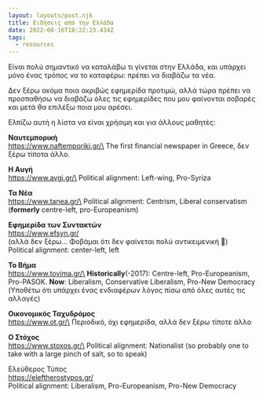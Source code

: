 ```yaml
---
layout: layouts/post.njk
title: Ειδήσεις από την Ελλάδα
date: 2022-08-16T18:22:23.434Z
tags:
  - resources
---
```

Είναι πολύ σημαντικό να καταλάβω τι γίνεται στην Ελλάδα, και υπάρχει μόνο ένας τρόπος να το καταφέρω: πρέπει να διαβάζω τα νέα. 

Δεν ξέρω ακόμα ποια ακριβώς εφημερίδα προτιμώ, αλλά τώρα πρέπει να προσπαθήσω να διαβάζω όλες τις εφημερίδες που μου φαίνονται σοβαρές και μετά θα επιλέξω ποια μου αρέσει.

Ελπίζω αυτή η λίστα να είναι χρήσιμη και για άλλους μαθητές:

**Ναυτεμπορική**\
https://www.naftemporiki.gr/\
Τhe first financial newspaper in Greece, δεν ξέρω τίποτα άλλο.

**Η Αυγή**\
https://www.avgi.gr/\
Political alignment: Left-wing, Pro-Syriza

**Τα Νέα**\
https://www.tanea.gr/\
Political alignment: Centrism, Liberal conservatism (**formerly** centre-left, pro-Europeanism)

**Εφημερίδα των Συντακτών**\
https://www.efsyn.gr/ \
(αλλά δεν ξέρω… Φοβάμαι ότι δεν φαίνεται πολύ αντικειμενική 🤔)\
Political alignment: center-left, left

**Το Βήμα**\
https://www.tovima.gr/\
**Historically**(-2017): Centre-left, Pro-Europeanism, Pro-PASOK. **Now**: Liberalism, Conservative Liberalism, Pro-New Democracy (Υποθέτω ότι υπάρχει ένας ενδιαφέρων λόγος πίσω από όλες αυτές τις αλλαγές)

**Οικονομικός Ταχυδρόμος**\
https://www.ot.gr/\
Περιοδικό, όχι εφημερίδα, αλλά δεν ξέρω τίποτε άλλο

**Ο Στόχος**\
https://www.stoxos.gr/\
Political alignment: Nationalist (so probably one to take with a large pinch of salt, so to speak)

Ελεύθερος Τύπος\
https://eleftherostypos.gr/ \
Political alignment: Liberalism, Pro-Europeanism, Pro-New Democracy
